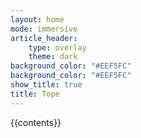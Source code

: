 ```yaml
---
layout: home
mode: immersive
article_header:
    type: overlay
    theme: dark
background_color: "#EEF5FC"
background_color: "#EEF5FC"
show_title: true
title: Tope
---
```

{{contents}}
